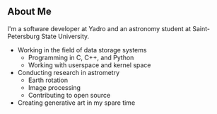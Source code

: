 ## About Me

I'm a software developer at Yadro and an astronomy student at Saint-Petersburg State University.

* Working in the field of data storage systems
  * Programming in C, C++, and Python
  * Working with userspace and kernel space
* Conducting research in astrometry
  * Earth rotation
  * Image processing
  * Contributing to open source
* Creating generative art in my spare time
